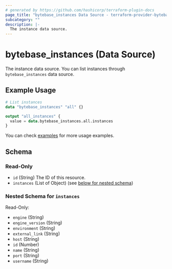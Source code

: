 ```yaml
---
# generated by https://github.com/hashicorp/terraform-plugin-docs
page_title: "bytebase_instances Data Source - terraform-provider-bytebase"
subcategory: ""
description: |-
  The instance data source.
---
```


# bytebase_instances (Data Source)

The instance data source. You can list instances through `bytebase_instances` data source.

## Example Usage

```terraform
# List instances
data "bytebase_instances" "all" {}

output "all_instances" {
  value = data.bytebase_instances.all.instances
}
```

You can check [examples](https://github.com/bytebase/terraform-provider-bytebase/blob/main/examples/main.tf) for more usage examples.

<!-- schema generated by tfplugindocs -->
## Schema

### Read-Only

- `id` (String) The ID of this resource.
- `instances` (List of Object) (see [below for nested schema](#nestedatt--instances))

<a id="nestedatt--instances"></a>
### Nested Schema for `instances`

Read-Only:

- `engine` (String)
- `engine_version` (String)
- `environment` (String)
- `external_link` (String)
- `host` (String)
- `id` (Number)
- `name` (String)
- `port` (String)
- `username` (String)


